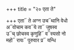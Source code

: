 +++
title = "२० एता ते"

+++
एता᳓ ते अग्न उच᳓थानि वेधो  
अ᳓वोचाम कव᳓ये ता᳓ जुषस्व  
उ᳓च् छोचस्व कृणुहि᳓ व᳓स्यसो नो  
महो᳓ रायः᳓ पुरुवार प्र᳓ यन्धि